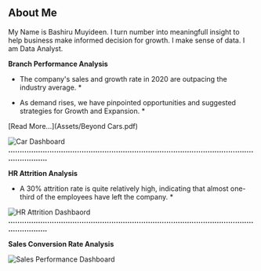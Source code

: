 ## About Me
My Name is Bashiru Muyideen. I turn number into meaningfull insight to help business make informed decision for growth. I make sense of data. I am Data Analyst.

**Branch Performance Analysis**

* The company's sales and growth rate in 2020 are outpacing the industry average. *

* As demand rises, we have pinpointed opportunities and suggested strategies for Growth and Expansion. *

[Read More...](Assets/Beyond Cars.pdf)

![Car Dashboard](https://github.com/user-attachments/assets/1fdfda92-ae22-4140-ab0c-608f1cd418ef)
**............................................................................................................................**


**HR Attrition Analysis**

* A 30% attrition rate is quite relatively high, indicating that almost one-third of the employees have left the company. *

![HR Attrition Dashbaord](https://github.com/user-attachments/assets/36eb4d45-19f1-44d0-be0d-b2563c1e495e)
**............................................................................................................................**


**Sales Conversion Rate Analysis**


![Sales Performance Dashboard](https://github.com/user-attachments/assets/b3ab9ac6-4cbb-4164-8d6e-6e5209a48571)
